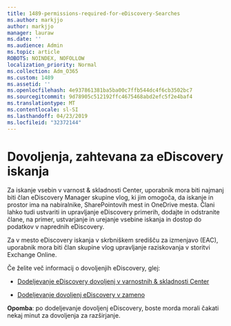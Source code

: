 ```yaml
---
title: 1489-permissions-required-for-eDiscovery-Searches
ms.author: markjjo
author: markjjo
manager: lauraw
ms.date: ''
ms.audience: Admin
ms.topic: article
ROBOTS: NOINDEX, NOFOLLOW
localization_priority: Normal
ms.collection: Adm_O365
ms.custom: 1489
ms.assetid: ''
ms.openlocfilehash: 4e937861381ba5ba00c7ffb544dc4f6cb3502bc7
ms.sourcegitcommit: 9d78905c512192ffc4675468abd2efc5f2e4baf4
ms.translationtype: MT
ms.contentlocale: sl-SI
ms.lasthandoff: 04/23/2019
ms.locfileid: "32372144"
---
```

# <a name="permissions-required-for-ediscovery-searches"></a>Dovoljenja, zahtevana za eDiscovery iskanja

Za iskanje vsebin v varnost & skladnosti Center, uporabnik mora biti najmanj biti član eDiscovery Manager skupine vlog, ki jim omogoča, da iskanje in prostor ima na nabiralnike, SharePointovih mest in OneDrive mesta. Člani lahko tudi ustvariti in upravljanje eDiscovery primerih, dodajte in odstranite člane, na primer, ustvarjanje in urejanje vsebine iskanja in dostop do podatkov v naprednih eDiscovery.

Za v mesto eDiscovery iskanja v skrbniškem središču za izmenjavo (EAC), uporabnik mora biti član skupine vlog upravljanje raziskovanja v storitvi Exchange Online.

Če želite več informacij o dovoljenjih eDiscovery, glej: 

- [Dodeljevanje eDiscovery dovoljenj v varnostnih & skladnosti Center](https://docs.microsoft.com/office365/securitycompliance/assign-ediscovery-permissions)

- [Dodeljevanje dovoljenj eDiscovery v zameno](https://docs.microsoft.com/exchange/security-and-compliance/in-place-ediscovery/assign-ediscovery-permissions)

**Opomba**: po dodeljevanje dovoljenj eDiscovery, boste morda morali čakati nekaj minut za dovoljenja za razširjanje.
